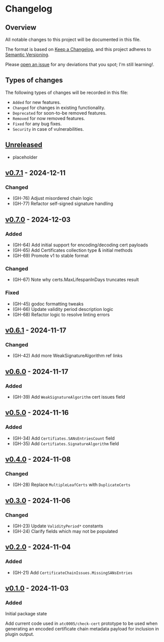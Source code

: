 # Changelog

## Overview

All notable changes to this project will be documented in this file.

The format is based on [Keep a
Changelog](https://keepachangelog.com/en/1.0.0/), and this project adheres to
[Semantic Versioning](https://semver.org/spec/v2.0.0.html).

Please [open an issue](https://github.com/atc0005/cert-payload/issues) for any
deviations that you spot; I'm still learning!.

## Types of changes

The following types of changes will be recorded in this file:

- `Added` for new features.
- `Changed` for changes in existing functionality.
- `Deprecated` for soon-to-be removed features.
- `Removed` for now removed features.
- `Fixed` for any bug fixes.
- `Security` in case of vulnerabilities.

## [Unreleased]

- placeholder

## [v0.7.1] - 2024-12-11

### Changed

- (GH-76) Adjust misordered chain logic
- (GH-77) Refactor self-signed signature handling

## [v0.7.0] - 2024-12-03

### Added

- (GH-64) Add initial support for encoding/decoding cert payloads
- (GH-65) Add Certificates collection type & initial methods
- (GH-69) Promote v1 to stable format

### Changed

- (GH-67) Note why certs.MaxLifespanInDays truncates result

### Fixed

- (GH-45) godoc formatting tweaks
- (GH-66) Update validity period description logic
- (GH-68) Refactor logic to resolve linting errors

## [v0.6.1] - 2024-11-17

### Changed

- (GH-42) Add more WeakSignatureAlgorithm ref links

## [v0.6.0] - 2024-11-17

### Added

- (GH-39) Add `WeakSignatureAlgorithm` cert issues field

## [v0.5.0] - 2024-11-16

### Added

- (GH-34) Add `Certifiates.SANsEntriesCount` field
- (GH-35) Add `Certifiates.SignatureAlgorithm` field

## [v0.4.0] - 2024-11-08

### Changed

- (GH-28) Replace `MultipleLeafCerts` with `DuplicateCerts`

## [v0.3.0] - 2024-11-06

### Changed

- (GH-23) Update `ValidityPeriod*` constants
- (GH-24) Clarify fields which may not be populated

## [v0.2.0] - 2024-11-04

### Added

- (GH-21) Add `CertificateChainIssues.MissingSANsEntries`

## [v0.1.0] - 2024-11-03

### Added

Initial package state

Add current code used in `atc0005/check-cert` prototype to be used when
generating an encoded certificate chain metadata payload for inclusion in
plugin output.

[Unreleased]: https://github.com/atc0005/cert-payload/compare/v0.7.1...HEAD
[v0.7.1]: https://github.com/atc0005/cert-payload/releases/tag/v0.7.1
[v0.7.0]: https://github.com/atc0005/cert-payload/releases/tag/v0.7.0
[v0.6.1]: https://github.com/atc0005/cert-payload/releases/tag/v0.6.1
[v0.6.0]: https://github.com/atc0005/cert-payload/releases/tag/v0.6.0
[v0.5.0]: https://github.com/atc0005/cert-payload/releases/tag/v0.5.0
[v0.4.0]: https://github.com/atc0005/cert-payload/releases/tag/v0.4.0
[v0.3.0]: https://github.com/atc0005/cert-payload/releases/tag/v0.3.0
[v0.2.0]: https://github.com/atc0005/cert-payload/releases/tag/v0.2.0
[v0.1.0]: https://github.com/atc0005/cert-payload/releases/tag/v0.1.0
